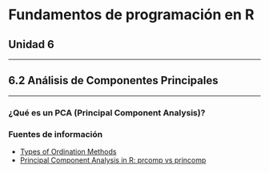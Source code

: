 # Fundamentos de programación en R

## Unidad 6

---

## 6.2 Análisis de Componentes Principales

---

### ¿Qué es un PCA (Principal Component Analysis)?



### Fuentes de información

- [Types of Ordination Methods](https://uw.pressbooks.pub/appliedmultivariatestatistics/chapter/types-of-ordination-methods/)
- [Principal Component Analysis in R: prcomp vs princomp](http://www.sthda.com/english/articles/31-principal-component-methods-in-r-practical-guide/118-principal-component-analysis-in-r-prcomp-vs-princomp/#google_vignette)
